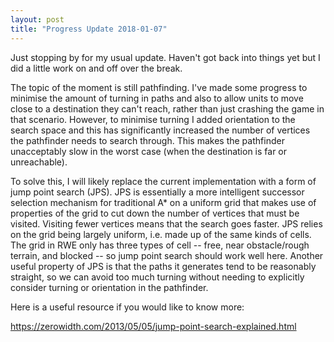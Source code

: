 ```yaml
---
layout: post
title: "Progress Update 2018-01-07"
---
```


Just stopping by for my usual update. Haven't got back into things yet but I did a little work on and off over the break.

The topic of the moment is still pathfinding. I've made some progress to minimise the amount of turning in paths and also to allow units to move close to a destination they can't reach, rather than just crashing the game in that scenario. However, to minimise turning I added orientation to the search space and this has significantly increased the number of vertices the pathfinder needs to search through. This makes the pathfinder unacceptably slow in the worst case (when the destination is far or unreachable).

To solve this, I will likely replace the current implementation with a form of jump point search (JPS). JPS is essentially a more intelligent successor selection mechanism for traditional A* on a uniform grid that makes use of properties of the grid to cut down the number of vertices that must be visited. Visiting fewer vertices means that the search goes faster. JPS relies on the grid being largely uniform, i.e. made up of the same kinds of cells. The grid in RWE only has three types of cell -- free, near obstacle/rough terrain, and blocked -- so jump point search should work well here. Another useful property of JPS is that the paths it generates tend to be reasonably straight, so we can avoid too much turning without needing to explicitly consider turning or orientation in the pathfinder.

Here is a useful resource if you would like to know more:

https://zerowidth.com/2013/05/05/jump-point-search-explained.html
